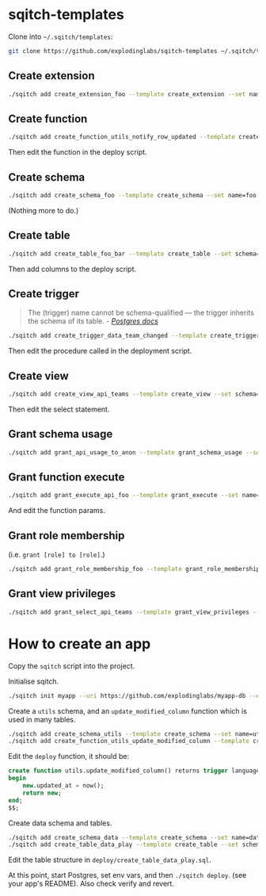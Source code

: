 # sqitch-templates

Clone into `~/.sqitch/templates`:
```sh
git clone https://github.com/explodinglabs/sqitch-templates ~/.sqitch/templates
```

## Create extension

```sh
./sqitch add create_extension_foo --template create_extension --set name=foo --note 'Create extension foo'
```

## Create function

```sh
./sqitch add create_function_utils_notify_row_updated --template create_function --set schema=utils --set name=notify_row_updated --note 'Add utils.notify_row_updated function'
```

Then edit the function in the deploy script.

## Create schema

```sh
./sqitch add create_schema_foo --template create_schema --set name=foo --note 'Add foo schema'
```

(Nothing more to do.)

## Create table

```sh
./sqitch add create_table_foo_bar --template create_table --set schema=foo --set name=bar --note 'Add foo.bar table'
```

Then add columns to the deploy script.

## Create trigger

<blockquote>
The (trigger) name cannot be schema-qualified — the trigger inherits the schema of its
table. - <cite><a href="https://www.postgresql.org/docs/9.5/static/sql-createtrigger.html">Postgres docs</a></cite>
</blockquote>

```sh
./sqitch add create_trigger_data_team_changed --template create_trigger --set table_schema=data --set table_name=team --set trigger_name=team_changed --note 'Add data.team_changed trigger'
```

Then edit the procedure called in the deployment script.

## Create view

```sh
./sqitch add create_view_api_teams --template create_view --set schema=api --set name=teams --note 'Add api.teams view'
```

Then edit the select statement.

## Grant schema usage

```sh
./sqitch add grant_api_usage_to_anon --template grant_schema_usage --set schema=api --set role=anon --note 'Grant usage on api schema to anon'
```

## Grant function execute

```sh
./sqitch add grant_execute_api_foo --template grant_execute --set name=api.login --set role=web_user --note 'Grant execute on api.login to web_user'
```

And edit the function params.

## Grant role membership

(i.e. `grant [role] to [role]`.)

```sh
./sqitch add grant_role_membership_foo --template grant_role_membership --set from_role=web_user --set role=authenticator --note 'Grant web_user to authenticator'
```

## Grant view privileges

```sh
./sqitch add grant_select_api_teams --template grant_view_privileges --set type=select --set schema=api --set table=teams --set role=web_user --note 'Grant select on api.teams to web_user'
```


# How to create an app

Copy the `sqitch` script into the project.

Initialise sqitch.
```sh
./sqitch init myapp --uri https://github.com/explodinglabs/myapp-db --engine pg
```

Create a `utils` schema, and an `update_modified_column` function which is used in many
tables.
```sh
./sqitch add create_schema_utils --template create_schema --set name=utils --note 'Create utils schema'
./sqitch add create_function_utils_update_modified_column --template create_function --set schema=utils --set name=update_modified_column --note 'Add utils.update_modified_column function'
```

Edit the `deploy` function, it should be:
```sql
create function utils.update_modified_column() returns trigger language plpgsql as $$
begin
    new.updated_at = now();
    return new;
end;
$$;
```

Create data schema and tables.
```sh
./sqitch add create_schema_data --template create_schema --set name=data --note 'Create data schema'
./sqitch add create_table_data_play --template create_table --set schema=data --set name=play --note 'Create data.play table'
```

Edit the table structure in `deploy/create_table_data_play.sql`.

At this point, start Postgres, set env vars, and then `./sqitch deploy`. (see your app's
README). Also check verify and revert.

